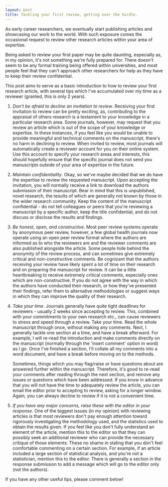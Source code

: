 ```yaml
---
layout: post
title: Tackling your first review, getting over the hurdle.
---
```


As early career researchers, we eventually start publishing articles and showcasing our work to the world. With such exposure comes the occasional request to review other research articles within your area of expertise.

Being asked to review your first paper may be quite daunting, especially as, in my opinion, it's not something we're fully prepared for. There doesn't seem to be any formal training being offered within universities, and most people feel that they can't approach other researchers for help as they have to keep their review confidential.

This post aims to serve as a basic introduction to how to review your first research article, with several tips which I've accumulated over my time as a reviewer (granted, this is only 2 years). 

1. *Don't be afraid to decline an invitation to review*. 
Receiving your first invitation to review can be pretty exciting, as, contributing to the appraisal of others research is a testament to your knowledge in a particular research area. Some journals, however, may request that you review an article which is out of the scope of your knowledge or expertise.  In these instances, if you feel like you would be unable to provide meaningful and technical comments on the manuscript, there's no harm in declining to review. When invited to review, most journals will automatically create a reviewer account for you on their online system. Use this account to specify your research areas and interests, this should hopefully ensure that the specific journal does not send you manuscripts outside of your area of expertise in the future. 

2. *Maintain confidentiality*. 
Okay, so we've maybe decided that we do have the expertise to review the requested manuscript. Upon accepting the invitation, you will normally receive a link to download the authors submission of their manuscript. Bear in mind that this is unpublished, novel research, the results of which are generally not known by those in the wider research community. Keep the content of the manuscript confidential - do not tell colleagues or peers that you're reviewing a manuscript by a specific author, keep the title confidential, and do not discuss or disclose the results and findings. 

3. *Be honest, open, and constructive*. 
Most peer review systems operate by anonymous peer review, however, a few global health journals now operate using an open peer review format where the authors are informed as to who the reviewers are and the reviewer comments are also published alongside the article. Some people hide behind the anonymity of the review process, and can sometimes give extremely critical and non-constructive comments.  Be cognizant that the authors receiving your review have likely spent a lot of time on their research and on preparing the manuscript for review. It can be a little heartbreaking to receive extremely critical comments, especially ones which are non-constructive. If you do not agree with the way in which the authors have conducted their research, or how they've presented their findings, refer them to alternative methodologies or suggest ways in which they can improve the quality of their research. 

4. *Take your time*. 
Journals generally have quite tight deadlines for reviewers - usually 2 weeks since accepting to review. This, combined with your commitments to your own research etc., can cause reviewers to stress and speed through a review. Take your time. Read the whole manuscript through once, without making any comments. Next, I generally tackle one section at a time, and have a break afterward. For example, I will re-read the introduction and make comments directly on the manuscript (normally through the 'insert comment' option in word) as I go. Once I've finished a section, I'll collate all my comments into a word document, and have a break before moving on to the methods. 

    Sometimes, things  which you may flag/raise or have questions about are answered further within the manuscript. Therefore, it's good to re-read your comments after reading through the next section, and remove any issues or questions which have been addressed. If you know in advance that you will not have the time to adequately review the article, you can email the editor prior to accepting to review, asking for a longer window. Again, you can always decline to review if it is not a convenient time.

5. *If you have any major concerns, raise these with the editor in your response*. 
One of the biggest issues (in my opinion) with reviewing articles is that most reviewers don't pay enough attention toward rigorously investigating the methodology used, and the statistics used to obtain the results given. If you feel like you don't fully understand an element of the article, mention this to the editor so that they can possibly seek an additional reviewer who can provide the necessary critique of those elements. These no shame in stating that you don't feel comfortable commenting on a certain section. For example, if an article included a large section of statistical analysis, and you're not a statistician, mention this to the editor. There is generally a section in the response submission to add a message which will go to the editor only (not the authors).

If you have any other useful tips, please comment below! 
